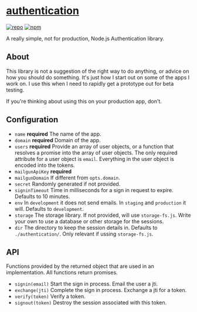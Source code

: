 # [authentication](https://github.com/ryanburnette/authentication)

[![repo](https://img.shields.io/badge/repository-Github-black.svg?style=flat-square)](https://github.com/ryanburnette/authentication)
[![npm](https://img.shields.io/badge/package-NPM-green.svg?style=flat-square)](https://www.npmjs.com/package/@ryanburnette/authentication)

A really simple, not for production, Node.js Authentication library.

## About

This library is not a suggestion of the right way to do anything, or advice on
how you should do something. It's just how I start out on some of the apps I
work on. I use this when I need to rapidly get a prototype out for beta testing.

If you're thinking about using this on your production app, don't.

## Configuration

- `name` **required** The name of the app.
- `domain` **required** Domain of the app.
- `users` **required** Provide an array of user objects, or a function that
  resolves a promise into the array of user objects. The only required attribute
  for a user object is `email`. Everything in the user object is encoded into
  the tokens.
- `mailgunApiKey` **required**
- `mailgunDomain` If different from `opts.domain`.
- `secret` Randomly generated if not provided.
- `signinTimeout` Time in milliseconds for a sign in request to expire. Defaults
  to 10 minutes.
- `env` In `development` it does not send emails. In `staging` and `production`
  it will. Defaults to `development`.
- `storage` The storage library. If not provided, will use `storage-fs.js`.
  Write your own to use a database or other storage for the sessions.
- `dir` The directory to keep the session details in. Defaults to
  `./authentication/`. Only relevant if ussing `storage-fs.js`.

## API

Functions provided by the returned object that are used in an implementation.
All functions return promises.

- `signin(email)` Start the sign in process. Email the user a jti.
- `exchange(jti)` Complete the sign in process. Exchange a jti for a token.
- `verify(token)` Verify a token.
- `signout(token)` Destroy the session associated with this token.

